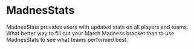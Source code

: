 # MadnesStats

MadnesStats provides users with updated stats on all players and teams.
What better way to fill out your March Madness bracket than to use MadnesStats to see what teams performed best.

